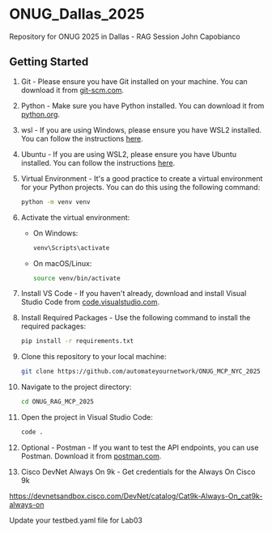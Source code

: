 # ONUG_Dallas_2025
Repository for ONUG 2025 in Dallas - RAG Session
John Capobianco 

## Getting Started

1. Git - Please ensure you have Git installed on your machine. You can download it from [git-scm.com](https://git-scm.com/).

2. Python - Make sure you have Python installed. You can download it from [python.org](https://www.python.org/downloads/).

3. wsl - If you are using Windows, please ensure you have WSL2 installed. You can follow the instructions [here](https://docs.microsoft.com/en-us/windows/wsl/install).

4. Ubuntu - If you are using WSL2, please ensure you have Ubuntu installed. You can follow the instructions [here](https://docs.microsoft.com/en-us/windows/wsl/install).

5. Virtual Environment - It's a good practice to create a virtual environment for your Python projects. You can do this using the following command:
   
   ```bash
   python -m venv venv
   ```

6. Activate the virtual environment:
   - On Windows:
     ```bash
     venv\Scripts\activate
     ```
   - On macOS/Linux:
     ```bash
     source venv/bin/activate
     ```

7. Install VS Code - If you haven't already, download and install Visual Studio Code from [code.visualstudio.com](https://code.visualstudio.com/).

8. Install Required Packages - Use the following command to install the required packages:
    ```bash
    pip install -r requirements.txt
    ```

9. Clone this repository to your local machine:
   ```bash
   git clone https://github.com/automateyournetwork/ONUG_MCP_NYC_2025
    ```

10. Navigate to the project directory:
    ```bash
    cd ONUG_RAG_MCP_2025
    ```
11. Open the project in Visual Studio Code:
    ```bash
    code .
    ```

12. Optional - Postman - If you want to test the API endpoints, you can use Postman. Download it from [postman.com](https://www.postman.com/downloads/).

13. Cisco DevNet Always On 9k - Get credentials for the Always On Cisco 9k

https://devnetsandbox.cisco.com/DevNet/catalog/Cat9k-Always-On_cat9k-always-on

Update your testbed.yaml file for Lab03